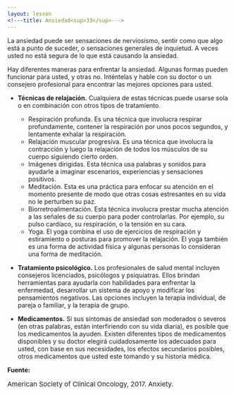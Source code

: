 ```yaml
---
layout: lesson
<!---title: Ansiedad<sup>33</sup>--->
---
```


La ansiedad puede ser sensaciones de nerviosismo, sentir como que algo está a punto de suceder, o sensaciones generales de inquietud. A veces usted no está segura de lo que está causando la ansiedad. 

Hay diferentes maneras para enfrentar la ansiedad. Algunas formas pueden funcionar para usted, y otras no. Inténtelas y hable con su doctor o un consejero profesional para encontrar las mejores opciones para usted. 

* **Técnicas de relajación.** Cualquiera de estas técnicas puede usarse sola o en combinación con otros tipos de tratamiento.
    - Respiración profunda. Es una técnica que involucra respirar profundamente, contener la respiración por unos pocos segundos, y lentamente exhalar la respiración. 
    - Relajación muscular progresiva. Es una técnica que involucra la contracción y luego la relajación de todos los músculos de su cuerpo siguiendo cierto orden. 
    - Imágenes dirigidas. Esta técnica usa palabras y sonidos para ayudarle a imaginar escenarios, experiencias y sensaciones positivos. 
    - Meditación. Esta es una práctica para enfocar su atención en el momento presente de modo que otras cosas estresantes en su vida no le perturben su paz. 
    - Biorretroalimentación. Esta técnica involucra prestar mucha atención a las señales de su cuerpo para poder controlarlas. Por ejemplo, su pulso cardíaco, su respiración, o la tensión en su cara. 
    - Yoga. El yoga combina el uso de ejercicios de respiración y estiramiento o posturas para promover la relajación. El yoga también es una forma de actividad física y algunas personas lo consideran una forma de meditación.  

* **Tratamiento psicológico.** Los profesionales de salud mental incluyen consejeros licenciados, psicólogos y psiquiatras. Ellos brindan herramientas para ayudarla con habilidades para enfrentar la enfermedad, desarrollar un sistema de apoyo y modificar los pensamientos negativos. Las opciones incluyen la terapia individual, de pareja o familiar, y la terapia de grupo. 

* **Medicamentos.** Si sus síntomas de ansiedad son moderados o severos (en otras palabras, están interfiriendo con su vida diaria), es posible que los medicamentos la ayuden. Existen diferentes tipos de medicamentos disponibles y su doctor elegirá cuidadosamente los adecuados para usted, con base en sus necesidades, los efectos secundarios posibles, otros medicamentos que usted este tomando y su historia médica. 

**Fuente:**

<span style="font-size:15px;">American Society of Clinical Oncology, 2017. Anxiety.</span>
